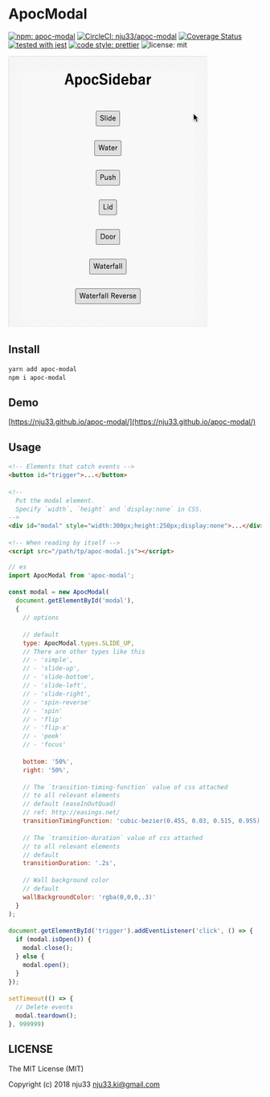# ApocModal

[![npm: apoc-modal](https://img.shields.io/npm/v/apoc-modal.svg)](https://www.npmjs.com/package/apoc-modal)
[![CircleCI: nju33/apoc-modal](https://circleci.com/gh/nju33/apoc-modal.svg?style=svg&circle-token=c524ee5109884cfe9fb031de89bb008dd5c0123b)](https://circleci.com/gh/nju33/apoc-modal)
[![Coverage Status](https://coveralls.io/repos/github/nju33/apoc-modal/badge.svg?branch=master)](https://coveralls.io/github/nju33/apoc-modal?branch=master)
[![tested with jest](https://img.shields.io/badge/tested_with-jest-99424f.svg)](https://github.com/facebook/jest)
[![code style: prettier](https://img.shields.io/badge/code_style-prettier-ff69b4.svg?style=flat-square)](https://github.com/prettier/prettier)
![license: mit](https://img.shields.io/packagist/l/doctrine/orm.svg)

![screenshot](https://github.com/nju33/apoc-modal/raw/master/images/screenshot.gif?raw=true)

## Install

```bash
yarn add apoc-modal
npm i apoc-modal
```

## Demo

[https://nju33.github.io/apoc-modal/](https://nju33.github.io/apoc-modal/)

## Usage

```html
<!-- Elements that catch events -->
<button id="trigger">...</button>

<!--
  Put the modal element.
  Specify `width`, `height` and `display:none` in CSS.
-->
<div id="modal" style="width:300px;height:250px;display:none">...</div>

<!-- When reading by itself -->
<script src="/path/tp/apoc-modal.js"></script>
```

```js
// es
import ApocModal from 'apoc-modal';

const modal = new ApocModal(
  document.getElementById('modal'),
  {
    // options

    // default
    type: ApocModal.types.SLIDE_UP,
    // There are other types like this
    // - 'simple',
    // - 'slide-up',
    // - 'slide-bottom',
    // - 'slide-left',
    // - 'slide-right',
    // - 'spin-reverse'
    // - 'spin'
    // - 'flip'
    // - 'flip-x'
    // - 'peek'
    // - 'focus'

    bottom: '50%',
    right: '50%',

    // The `transition-timing-function` value of css attached
    // to all relevant elements
    // default (easeInOutQuad)
    // ref: http://easings.net/
    transitionTimingFunction: 'cubic-bezier(0.455, 0.03, 0.515, 0.955)',

    // The `transition-duration` value of css attached
    // to all relevant elements
    // default
    transitionDuration: '.2s',

    // Wall background color
    // default
    wallBackgroundColor: 'rgba(0,0,0,.3)'
  }
);

document.getElementById('trigger').addEventListener('click', () => {
  if (modal.isOpen()) {
    modal.close();
  } else {
    modal.open();
  }
});

setTimeout(() => {
  // Delete events
  modal.teardown();
}, 999999)
```

## LICENSE

The MIT License (MIT)

Copyright (c) 2018 nju33 <nju33.ki@gmail.com>
